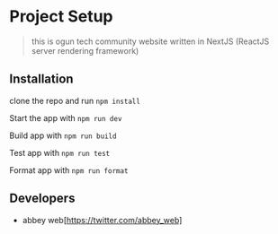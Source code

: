 # Project Setup
> this is ogun tech community website written in NextJS (ReactJS server rendering framework)

## Installation
clone the repo and run `npm install` 

Start the app with `npm run dev`

Build app with `npm run build`

Test app with `npm run test`

Format app with `npm run format`

## Developers
- abbey web[https://twitter.com/abbey_web]
